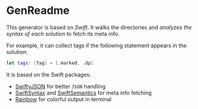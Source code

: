 # GenReadme

This generator is based on *Swift*. It walks the directories and *analyzes the syntax of each solution* to fetch its meta info.

For example, it can collect tags if the following statement appears in the solution:

```swift
let tags: [Tag] = [.marked, .dp]
```

It is based on the Swift packages:

- [SwiftyJSON](https://github.com/SwiftyJSON/SwiftyJSON) for better `JSON` handling
- [SwiftSyntax](https://github.com/apple/swift-syntax) and [SwiftSemantics](https://github.com/SwiftDocOrg/SwiftSemantics) for meta info fetching
- [Rainbow](https://github.com/onevcat/Rainbow) for colorful output in terminal


